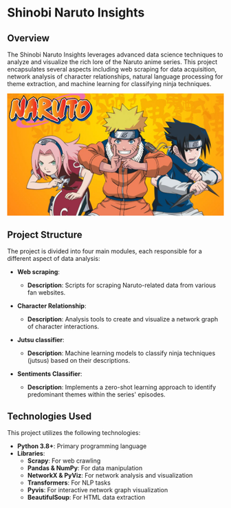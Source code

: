 # Shinobi Naruto Insights 

## Overview
The Shinobi Naruto Insights leverages advanced data science techniques to analyze and visualize the rich lore of the Naruto anime series. This project encapsulates several aspects including web scraping for data acquisition, network analysis of character relationships, natural language processing for theme extraction, and machine learning for classifying ninja techniques.

![Alt text](https://github.com/WenfongWW/Portfolio_Project/blob/2606461bc6bc8d5e07757b60feaa067ec173dd86/Deep%20Learning/Shinobi%20Naruto%20Insights%20-NLP/images/naruto-izleme-sirasi.jpg)

## Project Structure
The project is divided into four main modules, each responsible for a different aspect of data analysis:

- **Web scraping**: 
  - **Description**: Scripts for scraping Naruto-related data from various fan websites.
  
- **Character Relationship**:
  - **Description**: Analysis tools to create and visualize a network graph of character interactions.
  
- **Jutsu classifier**:
  - **Description**: Machine learning models to classify ninja techniques (jutsus) based on their descriptions.
  
- **Sentiments Classifier**:
  - **Description**: Implements a zero-shot learning approach to identify predominant themes within the series' episodes.

## Technologies Used
This project utilizes the following technologies:
- **Python 3.8+**: Primary programming language
- **Libraries**: 
  - **Scrapy**: For web crawling
  - **Pandas & NumPy**: For data manipulation
  - **NetworkX & PyViz**: For network analysis and visualization
  - **Transformers**: For NLP tasks
  - **Pyvis**: For interactive network graph visualization
  - **BeautifulSoup**: For HTML data extraction


